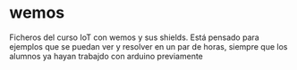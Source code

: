 # wemos
Ficheros del curso IoT con wemos y sus shields. Está pensado para ejemplos que se puedan ver y resolver en un par de horas, siempre que los alumnos ya hayan trabajdo con arduino previamente

